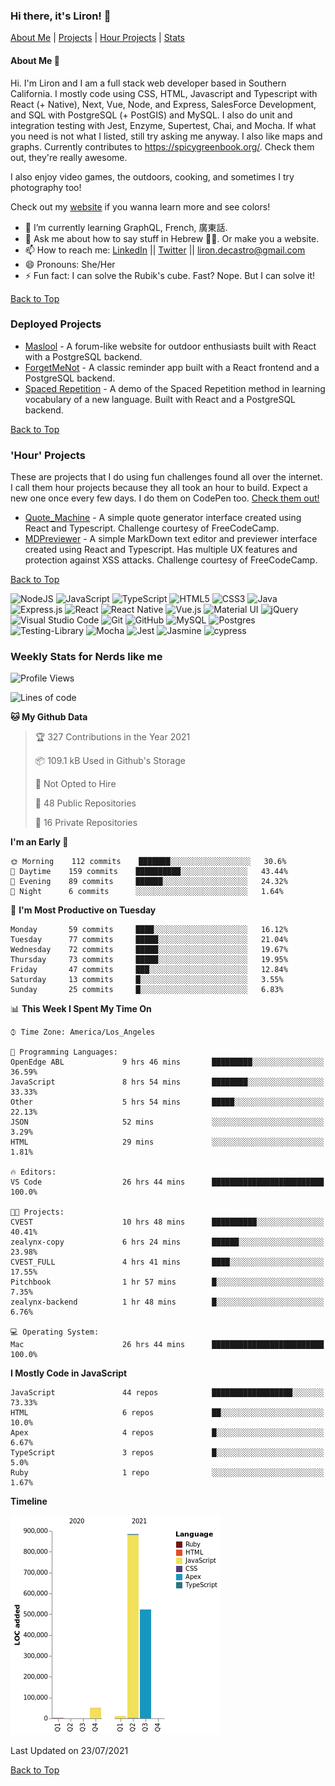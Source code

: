 ### Hi there, it's Liron! 👋
[About Me](#about) | [Projects](#projects) | [Hour Projects](#hourlies) | [Stats](#stats)

#### About Me 👧 <a name="about"></a>


Hi. I'm Liron and I am a full stack web developer based in Southern California. I mostly code using CSS, HTML, Javascript and Typescript with React (+ Native), Next, Vue, Node, and Express, SalesForce Development, and SQL with PostgreSQL (+ PostGIS) and MySQL. I also do unit and integration testing with Jest, Enzyme, Supertest, Chai, and Mocha. If what you need is not what I listed, still try asking me anyway. I also like maps and graphs. Currently contributes to https://spicygreenbook.org/. Check them out, they're really awesome.

I also enjoy video games, the outdoors, cooking, and sometimes I try photography too!

Check out my [website](https://www.lirondc.com) if you wanna learn more and see colors! 


- 🌱 I’m currently learning GraphQL, French, 廣東話.
- 💬 Ask me about how to say stuff in Hebrew 🤌🏼. Or make you a website.
- 📫 How to reach me: [LinkedIn](https://www.linkedin.com/in/liron-de-castro/) || [Twitter](https://twitter.com/lirondecastro) || [liron.decastro@gmail.com](mailto:liron.decastro@gmail.com) 
- 😄 Pronouns: She/Her
- ⚡ Fun fact: I can solve the Rubik's cube. Fast? Nope. But I can solve it! 

[Back to Top](#about)

### Deployed Projects <a name="projects"></a>

- [Maslool](https://maslool.lirondc.com) - A forum-like website for outdoor enthusiasts built with React with a PostgreSQL backend. 
- [ForgetMeNot](https://forgetmenot.lirondc.com) - A classic reminder app built with a React frontend and a PostgreSQL backend.
- [Spaced Repetition](https://spacedrep.lirondc.com) - A demo of the Spaced Repetition method in learning vocabulary of a new language. Built with React and a PostgreSQL backend.

[Back to Top](#about)

### 'Hour' Projects <a name="hourlies"></a>
These are projects that I do using fun challenges found all over the internet. I call them hour projects because they all took an hour to build. Expect a new one once every few days. I do them on CodePen too. [Check them out!](https://codepen.io/lirondco)

- [Quote_Machine](https://quote-machine.lirondc.com/) - A simple quote generator interface created using React and Typescript. Challenge courtesy of FreeCodeCamp.
- [MDPreviewer](https://mdpreviewer.lirondc.com/) - A simple MarkDown text editor and previewer interface created using React and Typescript. Has multiple UX features and protection against XSS attacks. Challenge courtesy of FreeCodeCamp.

[Back to Top](#about)

<img alt="NodeJS" src="https://img.shields.io/badge/node.js-%2343853D.svg?style=for-the-badge&logo=node-dot-js&logoColor=white"/> <img alt="JavaScript" src="https://img.shields.io/badge/javascript-%23323330.svg?style=for-the-badge&logo=javascript&logoColor=%23F7DF1E"/> <img alt="TypeScript" src="https://img.shields.io/badge/typescript-%23007ACC.svg?style=for-the-badge&logo=typescript&logoColor=white"/> <img alt="HTML5" src="https://img.shields.io/badge/html5-%23E34F26.svg?style=for-the-badge&logo=html5&logoColor=white"/> <img alt="CSS3" src="https://img.shields.io/badge/css3-%231572B6.svg?style=for-the-badge&logo=css3&logoColor=white"/> <img alt="Java" src="https://img.shields.io/badge/java-%23ED8B00.svg?style=for-the-badge&logo=java&logoColor=white"/> <img alt="Express.js" src="https://img.shields.io/badge/express.js-%23404d59.svg?style=for-the-badge&logo=express&logoColor=%2361DAFB"/> <img alt="React" src="https://img.shields.io/badge/react-%2320232a.svg?style=for-the-badge&logo=react&logoColor=%2361DAFB"/> <img alt="React Native" src="https://img.shields.io/badge/react_native-%2320232a.svg?style=for-the-badge&logo=react&logoColor=%2361DAFB"/> <img alt="Vue.js" src="https://img.shields.io/badge/vuejs-%2335495e.svg?style=for-the-badge&logo=vue-dot-js&logoColor=%234FC08D"/> <img alt="Material UI" src="https://img.shields.io/badge/materialui-%230081CB.svg?style=for-the-badge&logo=material-ui&logoColor=white"/> <img alt="jQuery" src="https://img.shields.io/badge/jquery-%230769AD.svg?style=for-the-badge&logo=jquery&logoColor=white"/> <img alt="Visual Studio Code" src="https://img.shields.io/badge/VisualStudioCode-0078d7.svg?style=for-the-badge&logo=visual-studio-code&logoColor=white"/> <img alt="Git" src="https://img.shields.io/badge/git-%23F05033.svg?style=for-the-badge&logo=git&logoColor=white"/> <img alt="GitHub" src="https://img.shields.io/badge/github-%23121011.svg?style=for-the-badge&logo=github&logoColor=white"/> <img alt="MySQL" src="https://img.shields.io/badge/mysql-%2300f.svg?style=for-the-badge&logo=mysql&logoColor=white"/> <img alt="Postgres" src ="https://img.shields.io/badge/postgres-%23316192.svg?style=for-the-badge&logo=postgresql&logoColor=white"/> <img alt="Testing-Library" src="https://img.shields.io/badge/-TestingLibrary-%23E33332?style=for-the-badge&logo=testing-library&logoColor=white"/> <img alt="Mocha" src="https://img.shields.io/badge/-mocha-%238D6748?style=for-the-badge&logo=mocha&logoColor=white"/> <img alt="Jest" src="https://img.shields.io/badge/-jest-%23C21325?style=for-the-badge&logo=jest&logoColor=white"/> <img alt="Jasmine" src="https://img.shields.io/badge/-Jasmine-%238A4182?style=for-the-badge&logo=Jasmine&logoColor=white"/> <img src="https://img.shields.io/badge/-cypress-%23E5E5E5?style=for-the-badge&logo=cypress&logoColor=058a5e" alt="cypress">


### Weekly Stats for Nerds like me <a name="stats"></a>

<!--START_SECTION:waka-->
![Profile Views](http://img.shields.io/badge/Profile%20Views-5-blue)

![Lines of code](https://img.shields.io/badge/From%20Hello%20World%20I%27ve%20Written-1.5%20million%20lines%20of%20code-blue)

**🐱 My Github Data** 

> 🏆 327 Contributions in the Year 2021
 > 
> 📦 109.1 kB Used in Github's Storage 
 > 
> 🚫 Not Opted to Hire
 > 
> 📜 48 Public Repositories 
 > 
> 🔑 16 Private Repositories  
 > 
**I'm an Early 🐤** 

```text
🌞 Morning    112 commits    ███████░░░░░░░░░░░░░░░░░░   30.6% 
🌆 Daytime    159 commits    ██████████░░░░░░░░░░░░░░░   43.44% 
🌃 Evening    89 commits     ██████░░░░░░░░░░░░░░░░░░░   24.32% 
🌙 Night      6 commits      ░░░░░░░░░░░░░░░░░░░░░░░░░   1.64%

```
📅 **I'm Most Productive on Tuesday** 

```text
Monday       59 commits     ████░░░░░░░░░░░░░░░░░░░░░   16.12% 
Tuesday      77 commits     █████░░░░░░░░░░░░░░░░░░░░   21.04% 
Wednesday    72 commits     █████░░░░░░░░░░░░░░░░░░░░   19.67% 
Thursday     73 commits     █████░░░░░░░░░░░░░░░░░░░░   19.95% 
Friday       47 commits     ███░░░░░░░░░░░░░░░░░░░░░░   12.84% 
Saturday     13 commits     █░░░░░░░░░░░░░░░░░░░░░░░░   3.55% 
Sunday       25 commits     █░░░░░░░░░░░░░░░░░░░░░░░░   6.83%

```


📊 **This Week I Spent My Time On** 

```text
⌚︎ Time Zone: America/Los_Angeles

💬 Programming Languages: 
OpenEdge ABL             9 hrs 46 mins       █████████░░░░░░░░░░░░░░░░   36.59% 
JavaScript               8 hrs 54 mins       ████████░░░░░░░░░░░░░░░░░   33.33% 
Other                    5 hrs 54 mins       █████░░░░░░░░░░░░░░░░░░░░   22.13% 
JSON                     52 mins             ░░░░░░░░░░░░░░░░░░░░░░░░░   3.29% 
HTML                     29 mins             ░░░░░░░░░░░░░░░░░░░░░░░░░   1.81%

🔥 Editors: 
VS Code                  26 hrs 44 mins      █████████████████████████   100.0%

🐱‍💻 Projects: 
CVEST                    10 hrs 48 mins      ██████████░░░░░░░░░░░░░░░   40.41% 
zealynx-copy             6 hrs 24 mins       ██████░░░░░░░░░░░░░░░░░░░   23.98% 
CVEST_FULL               4 hrs 41 mins       ████░░░░░░░░░░░░░░░░░░░░░   17.55% 
Pitchbook                1 hr 57 mins        █░░░░░░░░░░░░░░░░░░░░░░░░   7.35% 
zealynx-backend          1 hr 48 mins        █░░░░░░░░░░░░░░░░░░░░░░░░   6.76%

💻 Operating System: 
Mac                      26 hrs 44 mins      █████████████████████████   100.0%

```

**I Mostly Code in JavaScript** 

```text
JavaScript               44 repos            ██████████████████░░░░░░░   73.33% 
HTML                     6 repos             ██░░░░░░░░░░░░░░░░░░░░░░░   10.0% 
Apex                     4 repos             █░░░░░░░░░░░░░░░░░░░░░░░░   6.67% 
TypeScript               3 repos             █░░░░░░░░░░░░░░░░░░░░░░░░   5.0% 
Ruby                     1 repo              ░░░░░░░░░░░░░░░░░░░░░░░░░   1.67%

```


**Timeline**

![Chart not found](https://raw.githubusercontent.com/lirondco/lirondco/main/charts/bar_graph.png) 


 Last Updated on 23/07/2021
<!--END_SECTION:waka-->

[Back to Top](#about)
